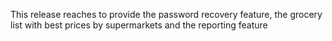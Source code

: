 
This release reaches to provide the password recovery feature, the grocery list with best prices by supermarkets and the reporting feature